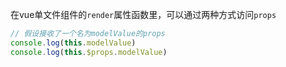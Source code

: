 在vue单文件组件的`render`属性函数里，可以通过两种方式访问`props`

```js
// 假设接收了一个名为modelValue的props
console.log(this.modelValue)
console.log(this.$props.modelValue)
```

